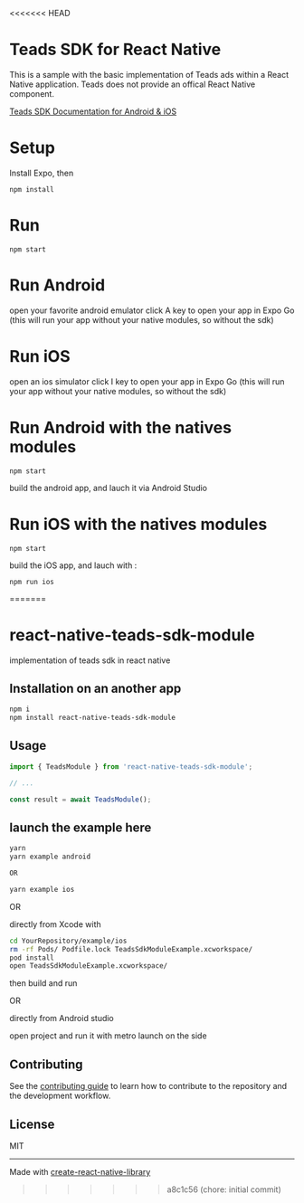 <<<<<<< HEAD
# Teads SDK for React Native

This is a sample with the basic implementation of Teads ads within a React Native application. Teads does not provide an offical React Native component.

[Teads SDK Documentation for Android & iOS](https://support.teads.tv/support/solutions/articles/36000165909)

# Setup

Install Expo, then

```
npm install
```

# Run

```
npm start
```

# Run Android

open your favorite android emulator
click A key to open your app in Expo Go
(this will run your app without your native modules, so without the sdk)

# Run iOS

open an ios simulator
click I key to open your app in Expo Go
(this will run your app without your native modules, so without the sdk)

# Run Android with the natives modules

```
npm start
```

build the android app, and lauch it via Android Studio

# Run iOS with the natives modules

```
npm start
```

build the iOS app, and lauch with :

```
npm run ios
```
=======
# react-native-teads-sdk-module

implementation of teads sdk in react native

## Installation on an another app

```sh
npm i
npm install react-native-teads-sdk-module
```

## Usage

```js
import { TeadsModule } from 'react-native-teads-sdk-module';

// ...

const result = await TeadsModule();
```

## launch the example here

```sh
yarn
yarn example android

OR

yarn example ios
```

OR

directly from Xcode with

```sh
cd YourRepository/example/ios
rm -rf Pods/ Podfile.lock TeadsSdkModuleExample.xcworkspace/
pod install
open TeadsSdkModuleExample.xcworkspace/
```

then build and run

OR

directly from Android studio

open project and run it
with metro launch on the side

## Contributing

See the [contributing guide](CONTRIBUTING.md) to learn how to contribute to the repository and the development workflow.

## License

MIT

---

Made with [create-react-native-library](https://github.com/callstack/react-native-builder-bob)
>>>>>>> a8c1c56 (chore: initial commit)
